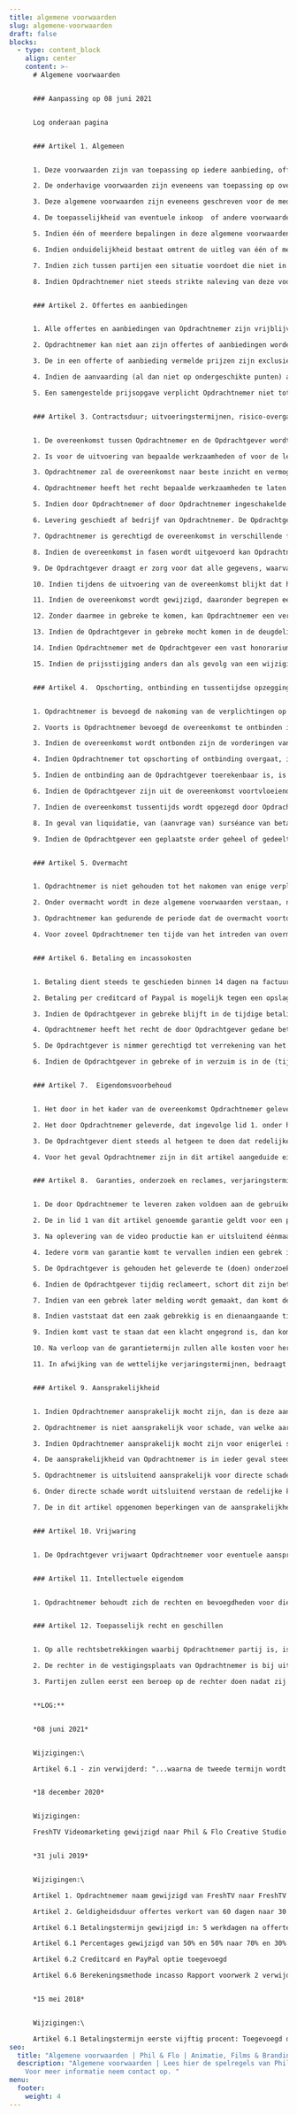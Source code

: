 ```yaml
---
title: algemene voorwaarden
slug: algemene-voorwaarden
draft: false
blocks:
  - type: content_block
    align: center
    content: >-
      # Algemene voorwaarden


      ### Aanpassing op 08 juni 2021


      Log onderaan pagina


      ### Artikel 1. Algemeen


      1. Deze voorwaarden zijn van toepassing op iedere aanbieding, offerte en overeenkomst tussen Phil & Flo Creative Studio VOF hierna te noemen: “opdrachtnemer”, en een Opdrachtgever waarop Opdrachtnemer deze voorwaarden van toepassing heeft verklaard, voor zover van deze voorwaarden niet door partijen uitdrukkelijk en schriftelijk is afgeweken.

      2. De onderhavige voorwaarden zijn eveneens van toepassing op overeenkomsten met Opdrachtnemer, voor de uitvoering waarvan door Opdrachtnemer derden dienen te worden betrokken.

      3. Deze algemene voorwaarden zijn eveneens geschreven voor de medewerkers van Opdrachtnemer en zijn directie.

      4. De toepasselijkheid van eventuele inkoop  of andere voorwaarden van Opdrachtgever wordt uitdrukkelijk van de hand gewezen.

      5. Indien één of meerdere bepalingen in deze algemene voorwaarden op enig moment geheel of gedeeltelijk nietig zijn of vernietigd mochten worden, dan blijft het overigens in deze algemene voorwaarden bepaalde volledig van toepassing. Opdrachtnemer en de Opdrachtgever zullen alsdan in overleg treden teneinde nieuwe bepalingen ter vervanging van de nietige of vernietigde bepalingen overeen te komen, waarbij zoveel als mogelijk het doel en de strekking van de oorspronkelijke bepalingen in acht wordt genomen.

      6. Indien onduidelijkheid bestaat omtrent de uitleg van één of meerdere bepalingen van deze algemene voorwaarden, dan dient de uitleg plaats te vinden ‘naar de geest’ van deze bepalingen.

      7. Indien zich tussen partijen een situatie voordoet die niet in deze algemene voorwaarden geregeld is, dan dient deze situatie te worden beoordeeld naar de geest van deze algemene voorwaarden.

      8. Indien Opdrachtnemer niet steeds strikte naleving van deze voorwaarden verlangt, betekent dit niet dat de bepalingen daarvan niet van toepassing zijn, of dat Opdrachtnemer in enigerlei mate het recht zou verliezen om in andere gevallen de stipte naleving van de bepalingen van deze voorwaarden te verlangen.


      ### Artikel 2. Offertes en aanbiedingen


      1. Alle offertes en aanbiedingen van Opdrachtnemer zijn vrijblijvend en hebben een geldigheid van maximaal dertig dagen, tenzij in de offerte een termijn voor aanvaarding is gesteld. Indien geen aanvaardingstermijn is gesteld, kan aan de offerte of aanbieding op generlei wijze enig recht worden ontleend indien het product waarop de offerte of de aanbieding betrekking heeft in de tussentijd niet meer beschikbaar is.

      2. Opdrachtnemer kan niet aan zijn offertes of aanbiedingen worden gehouden indien de Opdrachtgever redelijkerwijs kan begrijpen dat de offertes of aanbiedingen, dan wel een onderdeel daarvan, een kennelijke vergissing of verschrijving bevat.

      3. De in een offerte of aanbieding vermelde prijzen zijn exclusief BTW en andere heffingen van overheidswege, eventuele in het kader van de overeenkomst te maken kosten, daaronder begrepen reis- en verblijf-, verzend- en administratiekosten, tenzij anders aangegeven.

      4. Indien de aanvaarding (al dan niet op ondergeschikte punten) afwijkt van het in de offerte of de aanbieding opgenomen aanbod dan is Opdrachtnemer daaraan niet gebonden. De overeenkomst komt dan niet overeenkomstig deze afwijkende aanvaarding tot stand, tenzij Opdrachtnemer anders aangeeft.

      5. Een samengestelde prijsopgave verplicht Opdrachtnemer niet tot het verrichten van een gedeelte van de opdracht tegen een overeenkomstig deel van de opgegeven prijs. Aanbiedingen of offertes gelden niet automatisch voor toekomstige orders.


      ### Artikel 3. Contractsduur; uitvoeringstermijnen, risico-overgang, uitvoering en wijziging overeenkomst.


      1. De overeenkomst tussen Opdrachtnemer en de Opdrachtgever wordt aangegaan voor onbepaalde tijd, tenzij uit de aard van de overeenkomst anders voortvloeit of indien partijen uitdrukkelijk en schriftelijk anders overeenkomen.

      2. Is voor de uitvoering van bepaalde werkzaamheden of voor de levering van bepaalde zaken een termijn overeengekomen of opgegeven, dan is dit nimmer een fatale termijn. Bij overschrijding van een termijn dient de Opdrachtgever Opdrachtnemer derhalve schriftelijk in gebreke te stellen. Opdrachtnemer dient daarbij een redelijke termijn te worden geboden om alsnog uitvoering te geven aan de overeenkomst.

      3. Opdrachtnemer zal de overeenkomst naar beste inzicht en vermogen en overeenkomstig de eisen van goed vakmanschap uitvoeren. Een en ander op grond van de op dat moment bekende stand der wetenschap.

      4. Opdrachtnemer heeft het recht bepaalde werkzaamheden te laten verrichten door derden. De toepasselijkheid van artikel 7:404, 7:407 lid 2 en 7:409 BW wordt uitdrukkelijk uitgesloten.

      5. Indien door Opdrachtnemer of door Opdrachtnemer ingeschakelde derden in het kader van de opdracht werkzaamheden worden verricht op de locatie van de Opdrachtgever of een door de Opdrachtgever aangewezen locatie, draagt de Opdrachtgever kosteloos zorg voor de door die medewerkers in redelijkheid gewenste faciliteiten.

      6. Levering geschiedt af bedrijf van Opdrachtnemer. De Opdrachtgever is verplicht de zaken af te nemen op het moment dat deze hem ter beschikking worden gesteld. Indien de Opdrachtgever afname weigert of nalatig is met het verstrekken van informatie of instructies die noodzakelijk zijn voor de levering, dan is Opdrachtnemer gerechtigd de zaken op te slaan voor rekening en risico van de Opdrachtgever. Het risico van verlies, beschadiging of waardevermindering gaat op de Opdrachtgever over op het moment waarop zaken aan de Opdrachtgever ter beschikking staan.

      7. Opdrachtnemer is gerechtigd de overeenkomst in verschillende fasen uit te voeren en het aldus uitgevoerde gedeelte afzonderlijk te factureren.

      8. Indien de overeenkomst in fasen wordt uitgevoerd kan Opdrachtnemer de uitvoering van die onderdelen die tot een volgende fase behoren opschorten totdat de Opdrachtgever de resultaten van de daaraan voorafgaande fase schriftelijk heeft goedgekeurd.

      9. De Opdrachtgever draagt er zorg voor dat alle gegevens, waarvan Opdrachtnemer aangeeft dat deze noodzakelijk zijn of waarvan de Opdrachtgever redelijkerwijs behoort te begrijpen dat deze noodzakelijk zijn voor het uitvoeren van de overeenkomst, tijdig aan Opdrachtnemer worden verstrekt. Indien de voor de uitvoering van de overeenkomst benodigde gegevens niet tijdig aan Opdrachtnemer zijn verstrekt, heeft Opdrachtnemer het recht de uitvoering van de overeenkomst op te schorten en / of de uit de vertraging voortvloeiende extra kosten volgens de alsdan gebruikelijke tarieven aan de Opdrachtgever in rekening te brengen. De uitvoeringstermijn vangt niet eerder aan dan nadat de Opdrachtgever de gegevens aan Opdrachtnemer ter beschikking heeft gesteld. Opdrachtnemer is niet aansprakelijk voor schade, van welke aard ook, doordat Opdrachtnemer is uitgegaan van door de Opdrachtgever verstrekte onjuiste en / of onvolledige gegevens.

      10. Indien tijdens de uitvoering van de overeenkomst blijkt dat het voor een behoorlijke uitvoering daarvan noodzakelijk is om deze te wijzigen of aan te vullen, dan zullen partijen tijdig en in onderling overleg tot aanpassing van de overeenkomst overgaan. Indien de aard, omvang of inhoud van de overeenkomst, al dan niet op verzoek of aanwijzing van de Opdrachtgever, van de bevoegde instanties et cetera, wordt gewijzigd en de overeenkomst daardoor in kwalitatief en / of kwantitatief opzicht wordt gewijzigd, dan kan dit consequenties hebben voor hetgeen oorspronkelijk overeengekomen werd. Daardoor kan ook het oorspronkelijk overeengekomen bedrag worden verhoogd of verlaagd. Opdrachtnemer zal daarvan zoveel als mogelijk vooraf prijsopgaaf doen. Door een wijziging van de overeenkomst kan voorts de oorspronkelijk opgegeven termijn van uitvoering worden gewijzigd. De Opdrachtgever aanvaardt de mogelijkheid van wijziging van de overeenkomst, daaronder begrepen de wijziging in prijs en termijn van uitvoering.

      11. Indien de overeenkomst wordt gewijzigd, daaronder begrepen een aanvulling, dan is Opdrachtnemer gerechtigd om daaraan eerst uitvoering te geven nadat daarvoor akkoord is gegeven door de binnen Opdrachtnemer bevoegde persoon en de Opdrachtgever akkoord is gegaan met de voor de uitvoering opgegeven prijs en andere voorwaarden, daaronder begrepen het alsdan te bepalen tijdstip waarop daaraan uitvoering gegeven zal worden. Het niet of niet onmiddellijk uitvoeren van de gewijzigde overeenkomst levert geen wanprestatie van Opdrachtnemer op en is voor de Opdrachtgever geen grond om de overeenkomst op te zeggen of te annuleren.

      12. Zonder daarmee in gebreke te komen, kan Opdrachtnemer een verzoek tot wijziging van de overeenkomst weigeren, indien dit in kwalitatief en / of kwantitatief opzicht gevolg zou kunnen hebben bijvoorbeeld voor de in dat kader te verrichten werkzaamheden of te leveren zaken.

      13. Indien de Opdrachtgever in gebreke mocht komen in de deugdelijke nakoming van hetgeen waartoe hij jegens Opdrachtnemer gehouden is, dan is de Opdrachtgever aansprakelijk voor alle schade aan de zijde van Opdrachtnemer daardoor direct of indirect ontstaan.

      14. Indien Opdrachtnemer met de Opdrachtgever een vast honorarium of vaste prijs overeenkomt, dan is Opdrachtnemer niettemin te allen tijde gerechtigd tot verhoging van dit honorarium of deze prijs zonder dat de Opdrachtgever in dat geval gerechtigd is om de overeenkomst om die reden te ontbinden, indien de verhoging van de prijs voortvloeit uit een bevoegdheid of verplichting ingevolge de wet- of regelgeving of haar oorzaak vindt in een stijging van de prijs van grondstoffen, lonen et cetera of op andere gronden die bij het aangaan van de overeenkomst redelijkerwijs niet voorzienbaar waren.

      15. Indien de prijsstijging anders dan als gevolg van een wijziging van de overeenkomst meer bedraagt dan 10% en plaatsvindt binnen drie maanden na het sluiten van de overeenkomst, dan is uitsluitend de Opdrachtgever die een beroep toekomt op titel 5 afdeling 3 van Boek 6 BW gerechtigd de overeenkomst door een schriftelijke verklaring te ontbinden, tenzij Opdrachtnemer - alsdan alsnog bereid is om de overeenkomst op basis van het oorspronkelijk overeengekomene uit te voeren; - indien de prijsverhoging voortvloeit uit een bevoegdheid of een op Opdrachtnemer rustende verplichting ingevolge de wet; - indien bedongen is dat de aflevering langer dan drie maanden na de totstandkoming van de overeenkomst zal plaatsvinden; - of, bij levering van een zaak, indien is bedongen dat de aflevering langer dan drie maanden na de koop zal plaatsvinden.


      ### Artikel 4.  Opschorting, ontbinding en tussentijdse opzegging van de overeenkomst


      1. Opdrachtnemer is bevoegd de nakoming van de verplichtingen op te schorten of de overeenkomst te ontbinden, indien de Opdrachtgever de verplichtingen uit de overeenkomst niet, niet volledig of niet tijdig nakomt, na het sluiten van de overeenkomst Opdrachtnemer ter kennis gekomen omstandigheden goede grond geven te vrezen dat de Opdrachtgever de verplichtingen niet zal nakomen, indien de Opdrachtgever bij het sluiten van de overeenkomst verzocht is om zekerheid te stellen voor de voldoening van zijn verplichtingen uit de overeenkomst en deze zekerheid uitblijft of onvoldoende is of indien door de vertraging aan de zijde van de Opdrachtgever niet langer van Opdrachtnemer kan worden gevergd dat hij de overeenkomst tegen de oorspronkelijk overeengekomen condities zal nakomen.

      2. Voorts is Opdrachtnemer bevoegd de overeenkomst te ontbinden indien zich omstandigheden voordoen welke van dien aard zijn dat nakoming van de overeenkomst onmogelijk is of indien er zich anderszins omstandigheden voordoen die van dien aard zijn dat ongewijzigde instandhouding van de overeenkomst in redelijkheid niet van Opdrachtnemer kan worden gevergd.

      3. Indien de overeenkomst wordt ontbonden zijn de vorderingen van Opdrachtnemer op de Opdrachtgever onmiddellijk opeisbaar. Indien Opdrachtnemer de nakoming van de verplichtingen opschort, behoudt hij zijn aanspraken uit de wet en overeenkomst.

      4. Indien Opdrachtnemer tot opschorting of ontbinding overgaat, is hij op generlei wijze gehouden tot vergoeding van schade en kosten daardoor op enigerlei wijze ontstaan.

      5. Indien de ontbinding aan de Opdrachtgever toerekenbaar is, is Opdrachtnemer gerechtigd tot vergoeding van de schade, daaronder begrepen de kosten, daardoor direct en indirect ontstaan.

      6. Indien de Opdrachtgever zijn uit de overeenkomst voortvloeiende verplichtingen niet nakomt en deze niet-nakoming ontbinding rechtvaardigt, dan is Opdrachtnemer gerechtigd de overeenkomst terstond en met directe ingang te ontbinden zonder enige verplichting zijnerzijds tot betaling van enige schadevergoeding of schadeloosstelling, terwijl de Opdrachtgever, uit hoofde van wanprestatie, wél tot schadevergoeding of schadeloosstelling is verplicht.

      7. Indien de overeenkomst tussentijds wordt opgezegd door Opdrachtnemer, zal Opdrachtnemer in overleg met de Opdrachtgever zorgdragen voor overdracht van nog te verrichten werkzaamheden aan derden. Dit tenzij de opzegging aan de Opdrachtgever toerekenbaar is. Indien de overdracht van de werkzaamheden voor Opdrachtnemer extra kosten met zich meebrengt, dan worden deze aan de Opdrachtgever in rekening gebracht. De Opdrachtgever is gehouden deze kosten binnen de daarvoor genoemde termijn te voldoen, tenzij Opdrachtnemer anders aangeeft.

      8. In geval van liquidatie, van (aanvrage van) surséance van betaling of faillissement, van beslaglegging – indien en voor zover het beslag niet binnen drie maanden is opgeheven – ten laste van de Opdrachtgever, van schuldsanering of een andere omstandigheid waardoor de Opdrachtgever niet langer vrijelijk over zijn vermogen kan beschikken, staat het Opdrachtnemer vrij om de overeenkomst terstond en met directe ingang op te zeggen danwel de order of overeenkomst te annuleren, zonder enige verplichting zijnerzijds tot betaling van enige schadevergoeding of schadeloosstelling. De vorderingen van Opdrachtnemer op de Opdrachtgever zijn in dat geval onmiddellijk opeisbaar.

      9. Indien de Opdrachtgever een geplaatste order geheel of gedeeltelijk annuleert, dan zullen de werkzaamheden die werden verricht en de daarvoor gereedgemaakte zaken, vermeerderd met de eventuele afleveringskosten daarvan en de voor de uitvoering van de overeenkomst gereserveerde arbeidstijd, integraal aan de Opdrachtgever in rekening worden gebracht.


      ### Artikel 5. Overmacht


      1. Opdrachtnemer is niet gehouden tot het nakomen van enige verplichting jegens de Opdrachtgever indien hij daartoe gehinderd wordt als gevolg van een omstandigheid die niet is te wijten aan schuld, en noch krachtens de wet, een rechtshandeling of in het verkeer geldende opvattingen voor zijn rekening komt.

      2. Onder overmacht wordt in deze algemene voorwaarden verstaan, naast hetgeen daaromtrent in de wet en jurisprudentie wordt begrepen, alle van buitenkomende oorzaken, voorzien of niet-voorzien, waarop Opdrachtnemer geen invloed kan uitoefenen, doch waardoor Opdrachtnemer niet in staat is zijn verplichtingen na te komen. Werkstakingen in het bedrijf van Opdrachtnemer of van derden daaronder begrepen. Opdrachtnemer heeft ook het recht zich op overmacht te beroepen indien de omstandigheid die (verdere) nakoming van de overeenkomst verhindert, intreedt nadat Opdrachtnemer zijn verbintenis had moeten nakomen.

      3. Opdrachtnemer kan gedurende de periode dat de overmacht voortduurt de verplichtingen uit de overeenkomst opschorten. Indien deze periode langer duurt dan twee maanden, dan is ieder der partijen gerechtigd de overeenkomst te ontbinden, zonder verplichting tot vergoeding van schade aan de andere partij.

      4. Voor zoveel Opdrachtnemer ten tijde van het intreden van overmacht zijn verplichtingen uit de overeenkomst inmiddels gedeeltelijk is nagekomen of deze zal kunnen nakomen, en aan het nagekomen respectievelijk na te komen gedeelte zelfstandige waarde toekomt, is Opdrachtnemer gerechtigd om het reeds nagekomen respectievelijk na te komen gedeelte separaat te factureren. De Opdrachtgever is gehouden deze factuur te voldoen als ware er sprake van een afzonderlijke overeenkomst.


      ### Artikel 6. Betaling en incassokosten


      1. Betaling dient steeds te geschieden binnen 14 dagen na factuurdatum, op een door Opdrachtnemer aan te geven wijze in de valuta waarin is gefactureerd, tenzij schriftelijk anders door Opdrachtnemer aangegeven. De betaling geschiedt in twee termijnen, de eerste zeventig procent van de totale offertesom vóór aanvang eerste werkzaamheden door Opdrachtnemer, maar uiterlijk binnen veertien werkdagen na goedkeuring offerte. De tweede termijn (dertig procent) na oplevering van gemaakte producten/ geleverde diensten, met een maximum van één kalenderjaar na de facturering van de eerste termijn.

      2. Betaling per creditcard of Paypal is mogelijk tegen een opslag van 4% over het totale factuurbedrag inclusief btw.

      3. Indien de Opdrachtgever in gebreke blijft in de tijdige betaling van een factuur, dan is de Opdrachtgever van rechtswege in verzuim. De Opdrachtgever is alsdan een rente verschuldigd van 11% (elf procent) per jaar, tenzij de wettelijke rente hoger is, in welk geval de wettelijke rente verschuldigd is. De rente over het opeisbare bedrag zal worden berekend vanaf het moment dat de Opdrachtgever in verzuim is tot het moment van voldoening van het volledig verschuldigde bedrag.

      4. Opdrachtnemer heeft het recht de door Opdrachtgever gedane betalingen te laten strekken in de eerste plaats in mindering van de kosten, vervolgens in mindering van de opengevallen rente en tenslotte in mindering van de hoofdsom en de lopende rente. Opdrachtnemer kan, zonder daardoor in verzuim te komen, een aanbod tot betaling weigeren, indien de Opdrachtgever een andere volgorde voor de toerekening van de betaling aanwijst. Opdrachtnemer kan volledige aflossing van de hoofdsom weigeren, indien daarbij niet eveneens de opengevallen en lopende rente en incassokosten worden voldaan.

      5. De Opdrachtgever is nimmer gerechtigd tot verrekening van het door hem aan Opdrachtnemer verschuldigde. Bezwaren tegen de hoogte van een factuur schorten de betalingsverplichting niet op. De Opdrachtgever die geen beroep toekomt op afdeling 6.5.3 (de artikelen 231 tot en met 247 boek 6 BW) is evenmin gerechtigd om de betaling van een factuur om een andere reden op te schorten.

      6. Indien de Opdrachtgever in gebreke of in verzuim is in de (tijdige) nakoming van zijn verplichtingen, dan komen alle redelijke kosten ter verkrijging van voldoening buiten rechte voor rekening van de Opdrachtgever. De buitengerechtelijke kosten worden berekend op basis van hetgeen in de Nederlandse incassopraktijk gebruikelijk is. Indien Opdrachtnemer echter hogere kosten ter incasso heeft gemaakt die redelijkerwijs noodzakelijk waren, komen de werkelijk gemaakte kosten voor vergoeding in aanmerking. De eventuele gemaakte gerechtelijke en executiekosten zullen eveneens op de Opdrachtgever worden verhaald. De Opdrachtgever is over de verschuldigde incassokosten eveneens rente verschuldigd.


      ### Artikel 7.  Eigendomsvoorbehoud


      1. Het door in het kader van de overeenkomst Opdrachtnemer geleverde blijft eigendom van Opdrachtnemer totdat de Opdrachtgever alle verplichtingen uit de met Opdrachtnemer gesloten overeenkomst(en) deugdelijk is nagekomen.

      2. Het door Opdrachtnemer geleverde, dat ingevolge lid 1. onder het eigendomsvoorbehoud valt, mag niet worden doorverkocht en mag nimmer als betaalmiddel worden gebruikt. De Opdrachtgever is niet bevoegd om het onder het eigendomsvoorbehoud vallende te verpanden of op enige andere wijze te bezwaren.

      3. De Opdrachtgever dient steeds al hetgeen te doen dat redelijkerwijs van hem verwacht mag worden om de eigendomsrechten van Opdrachtnemer veilig te stellen. Indien derden beslag leggen op het onder eigendomsvoorbehoud geleverde danwel rechten daarop willen vestigen of doen gelden, dan is de Opdrachtgever verplicht om Opdrachtnemer daarvan onmiddellijk op de hoogte te stellen. Voorts verplicht de Opdrachtgever zich om het onder eigendomsvoorbehoud geleverde te verzekeren en verzekerd te houden tegen brand, ontploffings- en waterschade alsmede tegen diefstal en de polis van deze verzekering op eerste verzoek aan Opdrachtnemer ter inzage te geven. Bij een eventuele uitkering van de verzekering is Opdrachtnemer gerechtigd tot deze penningen. Voorzoveel als nodig verbindt de Opdrachtgever zich er jegens Opdrachtnemer bij voorbaat toe om zijn medewerking te verlenen aan al hetgeen dat in dat kader nodig of wenselijk mocht (blijken) te zijn.

      4. Voor het geval Opdrachtnemer zijn in dit artikel aangeduide eigendomsrechten wil uitoefenen, geeft de Opdrachtgever bij voorbaat onvoorwaardelijke en niet herroepelijke toestemming aan Opdrachtnemer en door Opdrachtnemer aan te wijzen derden om al die plaatsen te betreden waar de eigendommen van Opdrachtnemer zich bevinden en deze terug te nemen.


      ### Artikel 8.  Garanties, onderzoek en reclames, verjaringstermijn


      1. De door Opdrachtnemer te leveren zaken voldoen aan de gebruikelijke eisen en normen die daaraan op het moment van levering redelijkerwijs gesteld kunnen worden en waarvoor zij bij normaal gebruik zijn bestemd.

      2. De in lid 1 van dit artikel genoemde garantie geldt voor een periode van twee weken na oplevering, tenzij uit de aard van het geleverde anders voortvloeit of partijen anders zijn overeengekomen.

      3. Na oplevering van de video productie kan er uitsluitend éénmaal een wijziging worden toegepast. Deze wijziging mag alleen betrekking hebben op de montage van de opgeleverde productie.

      4. Iedere vorm van garantie komt te vervallen indien een gebrek is ontstaan als gevolg van of voortvloeit uit onoordeelkundig of oneigenlijk gebruik daarvan of onjuiste opslag of onderhoud daaraan door de Opdrachtgever en / of door derden wanneer, zonder schriftelijke toestemming van Opdrachtnemer, de Opdrachtgever of derden wijzigingen hebben aangebracht danwel hebben getracht aan te brengen, of indien deze werden ver- of bewerkt op een andere dan de voorgeschreven wijze. De Opdrachtgever komt evenmin aanspraak op garantie toe indien het gebrek is ontstaan door of het gevolg is van omstandigheden waar Opdrachtnemer geen invloed op kan uitoefenen, daaronder begrepen weersomstandigheden (zoals bijvoorbeeld doch niet uitsluitend, extreme regenval of temperaturen) et cetera.

      5. De Opdrachtgever is gehouden het geleverde te (doen) onderzoeken, onmiddellijk op het moment dat de zaken hem ter beschikking worden gesteld respectievelijk de desbetreffende werkzaamheden zijn uitgevoerd. Daarbij behoort de Opdrachtgever te onderzoeken of kwaliteit en/of kwantiteit van het geleverde overeenstemt met hetgeen is overeengekomen en voldoet aan de eisen die partijen dienaangaande zijn overeengekomen. Eventuele zichtbare gebreken dienen binnen zeven dagen na levering schriftelijk aan Opdrachtnemer te worden gemeld. Eventuele niet zichtbare gebreken dienen terstond, doch in ieder geval uiterlijk binnen veertien dagen, na ontdekking daarvan, schriftelijk aan Opdrachtnemer te worden gemeld. De melding dient een zo gedetailleerd mogelijke omschrijving van het gebrek te bevatten, zodat Opdrachtnemer in staat is adequaat te reageren. De Opdrachtgever dient Opdrachtnemer in de gelegenheid te stellen een klacht te (doen) onderzoeken.

      6. Indien de Opdrachtgever tijdig reclameert, schort dit zijn betalingsverplichting niet op. De Opdrachtgever blijft in dat geval ook gehouden tot afname en betaling van de overigens bestelde zaken en hetgeen waartoe hij Opdrachtnemer opdracht gegeven heeft.

      7. Indien van een gebrek later melding wordt gemaakt, dan komt de Opdrachtgever geen recht meer toe op herstel, vervanging of schadeloosstelling.

      8. Indien vaststaat dat een zaak gebrekkig is en dienaangaande tijdig is gereclameerd, dan zal Opdrachtnemer de gebrekkige zaak binnen redelijke termijn na retourontvangst daarvan danwel, indien retournering redelijkerwijze niet mogelijk is, schriftelijke kennisgeving ter zake van het gebrek door de Opdrachtgever, ter keuze van Opdrachtnemer, vervangen of zorgdragen voor herstel daarvan danwel vervangende vergoeding daarvoor aan de Opdrachtgever voldoen. In geval van vervanging is de Opdrachtgever gehouden om de vervangen zaak aan Opdrachtnemer te retourneren en de eigendom daarover aan Opdrachtnemer te verschaffen, tenzij Opdrachtnemer anders aangeeft.

      9. Indien komt vast te staan dat een klacht ongegrond is, dan komen de kosten daardoor ontstaan, daaronder begrepen de onderzoekskosten, aan de zijde van Opdrachtnemer daardoor gevallen, integraal voor rekening van de Opdrachtgever.

      10. Na verloop van de garantietermijn zullen alle kosten voor herstel of vervanging, inclusief administratie-, verzend- en voorrijdkosten, aan de Opdrachtgever in rekening gebracht worden.

      11. In afwijking van de wettelijke verjaringstermijnen, bedraagt de verjaringstermijn van alle vorderingen en verweren jegens Opdrachtnemer en de door Opdrachtnemer bij de uitvoering van een overeenkomst betrokken derden, één jaar.


      ### Artikel 9. Aansprakelijkheid


      1. Indien Opdrachtnemer aansprakelijk mocht zijn, dan is deze aansprakelijkheid beperkt tot hetgeen in deze bepaling is geregeld.

      2. Opdrachtnemer is niet aansprakelijk voor schade, van welke aard ook, ontstaan doordat Opdrachtnemer is uitgegaan van door of namens de Opdrachtgever verstrekte onjuiste en / of onvolledige gegevens.

      3. Indien Opdrachtnemer aansprakelijk mocht zijn voor enigerlei schade, dan is de aansprakelijkheid van Opdrachtnemer beperkt tot maximaal de factuurwaarde van de order, althans tot dat gedeelte van de order waarop de aansprakelijkheid betrekking heeft.

      4. De aansprakelijkheid van Opdrachtnemer is in ieder geval steeds beperkt tot het bedrag der uitkering van zijn verzekeraar in voorkomend geval.

      5. Opdrachtnemer is uitsluitend aansprakelijk voor directe schade.

      6. Onder directe schade wordt uitsluitend verstaan de redelijke kosten ter vaststelling van de oorzaak en de omvang van de schade, voor zover de vaststelling betrekking heeft op schade in de zin van deze voorwaarden, de eventuele redelijke kosten gemaakt om de gebrekkige prestatie van Opdrachtnemer aan de overeenkomst te laten beantwoorden, voor zoveel deze aan Opdrachtnemer toegerekend kunnen worden en redelijke kosten, gemaakt ter voorkoming of beperking van schade, voor zover de Opdrachtgever aantoont dat deze kosten hebben geleid tot beperking van directe schade als bedoeld in deze algemene voorwaarden. Opdrachtnemer is nimmer aansprakelijk voor indirecte schade, daaronder begrepen gevolgschade, gederfde winst, gemiste besparingen en schade door bedrijfsstagnatie.

      7. De in dit artikel opgenomen beperkingen van de aansprakelijkheid gelden niet indien de schade te wijten is aan opzet of grove schuld van Opdrachtnemer of zijn leidinggevende ondergeschikten.


      ### Artikel 10. Vrijwaring


      1. De Opdrachtgever vrijwaart Opdrachtnemer voor eventuele aanspraken van derden, die in verband met de uitvoering van de overeenkomst schade lijden en waarvan de oorzaak aan andere dan aan Opdrachtnemer toerekenbaar is. Indien Opdrachtnemer uit dien hoofde door derden mocht worden aangesproken, dan is de Opdrachtgever gehouden Opdrachtnemer zowel buiten als in rechte bij te staan en onverwijld al hetgeen te doen dat van hem in dat geval verwacht mag worden. Mocht de Opdrachtgever in gebreke blijven in het nemen van adequate maatregelen, dan is Opdrachtnemer, zonder ingebrekestelling, gerechtigd zelf daartoe over te gaan. Alle kosten en schade aan de zijde van Opdrachtnemer en derden daardoor ontstaan, komen integraal voor rekening en risico van de Opdrachtgever.


      ### Artikel 11. Intellectuele eigendom


      1. Opdrachtnemer behoudt zich de rechten en bevoegdheden voor die hem toekomen op grond van de Auteurswet en andere intellectuele wet- en regelgeving. Opdrachtnemer heeft het recht de door de uitvoering van een overeenkomst aan zijn zijde toegenomen kennis ook voor andere doeleinden te gebruiken, voorzover hierbij geen strikt vertrouwelijke informatie van de Opdrachtgever ter kennis van derden wordt gebracht. De ruwe beelden die gemaakt zijn tijdens de opnames van een videoproductie blijven eigendom van opdrachtnemer. Opdrachtgever kan tegen een vooraf bepaalde vergoeding inzicht krijgen in deze ruwe beelden. Bij hermontage van de ruwe beelden door een derde partij is opdrachtnemer gerechtigd hiervoor kosten in rekening te brengen bij de opdrachtgever of derde partij.


      ### Artikel 12. Toepasselijk recht en geschillen


      1. Op alle rechtsbetrekkingen waarbij Opdrachtnemer partij is, is uitsluitend het Nederlands recht van toepassing, ook indien aan een verbintenis geheel of gedeeltelijk in het buitenland uitvoering wordt gegeven of indien de bij de rechtsbetrekking betrokken partij aldaar woonplaats heeft. De toepasselijkheid van het Weens Koopverdrag wordt uitgesloten.

      2. De rechter in de vestigingsplaats van Opdrachtnemer is bij uitsluiting bevoegd van geschillen kennis te nemen, tenzij de wet dwingend anders voorschrijft. Niettemin heeft Opdrachtnemer het recht het geschil voor te leggen aan de volgens de wet bevoegde rechter.

      3. Partijen zullen eerst een beroep op de rechter doen nadat zij zich tot het uiterste hebben ingespannen een geschil in onderling overleg te beslechten.


      **LOG:**


      *08 juni 2021*


      Wijzigingen:\

      Artikel 6.1 - zin verwijderd: "...waarna de tweede termijn wordt gefactureerd, tenzij anders overeengekomen."


      *18 december 2020* 


      Wijzigingen:

      FreshTV Videomarketing gewijzigd naar Phil & Flo Creative Studio VOF


      *31 juli 2019* 


      Wijzigingen:\

      Artikel 1. Opdrachtnemer naam gewijzigd van FreshTV naar FreshTV Videomarketing

      Artikel 2. Geldigheidsduur offertes verkort van 60 dagen naar 30 dagen

      Artikel 6.1 Betalingstermijn gewijzigd in: 5 werkdagen na offerte goedkeuring

      Artikel 6.1 Percentages gewijzigd van 50% en 50% naar 70% en 30%.

      Artikel 6.2 Creditcard en PayPal optie toegevoegd

      Artikel 6.6 Berekeningsmethode incasso Rapport voorwerk 2 verwijderd.


      *15 mei 2018* 


      Wijzigingen:\

      Artikel 6.1 Betalingstermijn eerste vijftig procent: Toegevoegd dat er uiterlijk zes maanden na goedkeuring gefactureerd wordt.
seo:
  title: "Algemene voorwaarden | Phil & Flo | Animatie, Films & Branding "
  description: "Algemene voorwaarden | Lees hier de spelregels van Phil & Flo.
    Voor meer informatie neem contact op. "
menu:
  footer:
    weight: 4
---
```

